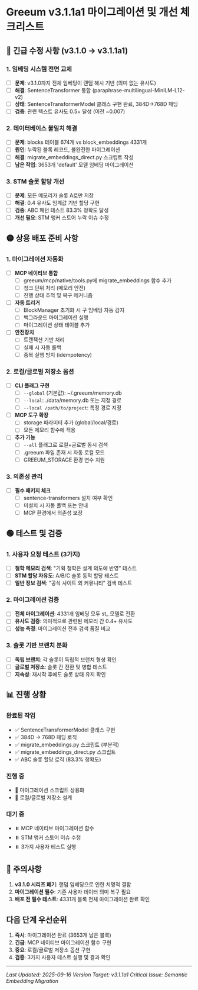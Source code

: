 # Greeum v3.1.1a1 마이그레이션 및 개선 체크리스트

## 🔴 긴급 수정 사항 (v3.1.0 → v3.1.1a1)

### 1. 임베딩 시스템 전면 교체
- [ ] **문제**: v3.1.0까지 전체 임베딩이 랜덤 해시 기반 (의미 없는 유사도)
- [ ] **해결**: SentenceTransformer 통합 (paraphrase-multilingual-MiniLM-L12-v2)
- [ ] **상태**: SentenceTransformerModel 클래스 구현 완료, 384D→768D 패딩
- [ ] **검증**: 관련 텍스트 유사도 0.5+ 달성 (이전 ~0.007)

### 2. 데이터베이스 불일치 해결
- [ ] **문제**: blocks 테이블 674개 vs block_embeddings 4331개
- [ ] **원인**: 누락된 블록 레코드, 불완전한 마이그레이션
- [ ] **해결**: migrate_embeddings_direct.py 스크립트 작성
- [ ] **남은 작업**: 3653개 'default' 모델 임베딩 마이그레이션

### 3. STM 슬롯 할당 개선
- [ ] **문제**: 모든 메모리가 슬롯 A로만 저장
- [ ] **해결**: 0.4 유사도 임계값 기반 할당 구현
- [ ] **검증**: ABC 패턴 테스트 83.3% 정확도 달성
- [ ] **개선 필요**: STM 앵커 스토어 누락 이슈 수정

## 🟡 상용 배포 준비 사항

### 1. 마이그레이션 자동화
- [ ] **MCP 네이티브 통합**
  - [ ] greeum/mcp/native/tools.py에 migrate_embeddings 함수 추가
  - [ ] 청크 단위 처리 (메모리 안전)
  - [ ] 진행 상태 추적 및 복구 메커니즘

- [ ] **자동 트리거**
  - [ ] BlockManager 초기화 시 구 임베딩 자동 감지
  - [ ] 백그라운드 마이그레이션 실행
  - [ ] 마이그레이션 상태 테이블 추가

- [ ] **안전장치**
  - [ ] 트랜잭션 기반 처리
  - [ ] 실패 시 자동 롤백
  - [ ] 중복 실행 방지 (idempotency)

### 2. 로컬/글로벌 저장소 옵션
- [ ] **CLI 플래그 구현**
  - [ ] `--global` (기본값): ~/.greeum/memory.db
  - [ ] `--local`: ./data/memory.db 또는 지정 경로
  - [ ] `--local /path/to/project`: 특정 경로 지정

- [ ] **MCP 도구 확장**
  - [ ] storage 파라미터 추가 (global/local/경로)
  - [ ] 모든 메모리 함수에 적용

- [ ] **추가 기능**
  - [ ] `--all` 플래그로 로컬+글로벌 동시 검색
  - [ ] .greeum 파일 존재 시 자동 로컬 모드
  - [ ] GREEUM_STORAGE 환경 변수 지원

### 3. 의존성 관리
- [ ] **필수 패키지 체크**
  - [ ] sentence-transformers 설치 여부 확인
  - [ ] 미설치 시 자동 폴백 또는 안내
  - [ ] MCP 환경에서 의존성 보장

## 🟢 테스트 및 검증

### 1. 사용자 요청 테스트 (3가지)
- [ ] **철학 메모리 검색**: "기획 철학은 설계 의도에 반영" 테스트
- [ ] **STM 할당 자유도**: A/B/C 슬롯 동적 할당 테스트
- [ ] **일반 정보 검색**: "공식 사이트 외 커뮤니티" 검색 테스트

### 2. 마이그레이션 검증
- [ ] **전체 마이그레이션**: 4331개 임베딩 모두 st_ 모델로 전환
- [ ] **유사도 검증**: 의미적으로 관련된 메모리 간 0.4+ 유사도
- [ ] **성능 측정**: 마이그레이션 전후 검색 품질 비교

### 3. 슬롯 기반 브랜치 분화
- [ ] **독립 브랜치**: 각 슬롯이 독립적 브랜치 형성 확인
- [ ] **글로벌 저장소**: 슬롯 간 전환 및 병합 테스트
- [ ] **지속성**: 재시작 후에도 슬롯 상태 유지 확인

## 📊 진행 상황

### 완료된 작업
- ✅ SentenceTransformerModel 클래스 구현
- ✅ 384D → 768D 패딩 로직
- ✅ migrate_embeddings.py 스크립트 (부분적)
- ✅ migrate_embeddings_direct.py 스크립트
- ✅ ABC 슬롯 할당 로직 (83.3% 정확도)

### 진행 중
- 🔄 마이그레이션 스크립트 상용화
- 🔄 로컬/글로벌 저장소 설계

### 대기 중
- ⏸️ MCP 네이티브 마이그레이션 함수
- ⏸️ STM 앵커 스토어 이슈 수정
- ⏸️ 3가지 사용자 테스트 실행

## 🚨 주의사항

1. **v3.1.0 시리즈 폐기**: 랜덤 임베딩으로 인한 치명적 결함
2. **마이그레이션 필수**: 기존 사용자 데이터 의미 복구 필요
3. **배포 전 필수 테스트**: 4331개 블록 전체 마이그레이션 완료 확인

## 다음 단계 우선순위

1. **즉시**: 마이그레이션 완료 (3653개 남은 블록)
2. **긴급**: MCP 네이티브 마이그레이션 함수 구현
3. **중요**: 로컬/글로벌 저장소 옵션 구현
4. **검증**: 3가지 사용자 테스트 실행 및 결과 확인

---

*Last Updated: 2025-09-16*
*Version Target: v3.1.1a1*
*Critical Issue: Semantic Embedding Migration*
